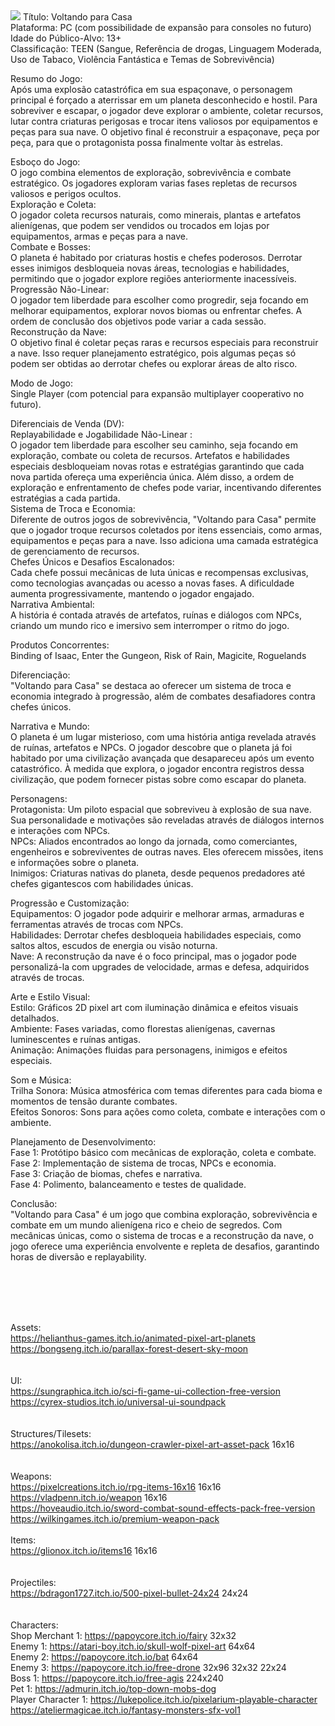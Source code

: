 <img src="https://cdn.discordapp.com/attachments/857843095298899981/1348120641404014654/image.png?ex=67ce4eaf&is=67ccfd2f&hm=724b275674b7b7e3f7410e5cd0467c18e15a92ae3a7a6fb9f17bac36ec585aee&">
Título: Voltando para Casa </br>
Plataforma: PC (com possibilidade de expansão para consoles no futuro) </br>
Idade do Público-Alvo: 13+ </br>
Classificação: TEEN (Sangue, Referência de drogas, Linguagem Moderada, Uso de Tabaco, Violência Fantástica e Temas de Sobrevivência) 

Resumo do Jogo: </br>
Após uma explosão catastrófica em sua espaçonave, o personagem principal é forçado a aterrissar em um planeta desconhecido e hostil. Para sobreviver e escapar, o jogador deve explorar o ambiente, coletar recursos, lutar contra criaturas perigosas e trocar itens valiosos por equipamentos e peças para sua nave. O objetivo final é reconstruir a espaçonave, peça por peça, para que o protagonista possa finalmente voltar às estrelas.

Esboço do Jogo: </br>
O jogo combina elementos de exploração, sobrevivência e combate estratégico. Os jogadores exploram varias fases repletas de recursos valiosos e perigos ocultos. </br>
Exploração e Coleta: </br>
O jogador coleta recursos naturais, como minerais, plantas e artefatos alienígenas, que podem ser vendidos ou trocados em lojas por equipamentos, armas e peças para a nave. </br>
Combate e Bosses: </br>
O planeta é habitado por criaturas hostis e chefes poderosos. Derrotar esses inimigos desbloqueia novas áreas, tecnologias e habilidades, permitindo que o jogador explore regiões anteriormente inacessíveis. </br>
Progressão Não-Linear: </br>
O jogador tem liberdade para escolher como progredir, seja focando em melhorar equipamentos, explorar novos biomas ou enfrentar chefes. A ordem de conclusão dos objetivos pode variar a cada sessão. </br>
Reconstrução da Nave: </br>
O objetivo final é coletar peças raras e recursos especiais para reconstruir a nave. Isso requer planejamento estratégico, pois algumas peças só podem ser obtidas ao derrotar chefes ou explorar áreas de alto risco. </br>

Modo de Jogo: </br>
Single Player (com potencial para expansão multiplayer cooperativo no futuro).

Diferenciais de Venda (DV): </br>
Replayabilidade e Jogabilidade Não-Linear : </br>
O jogador tem liberdade para escolher seu caminho, seja focando em exploração, combate ou coleta de recursos. Artefatos e habilidades especiais desbloqueiam novas rotas e estratégias garantindo que cada nova partida ofereça uma experiência única. Além disso, a ordem de exploração e enfrentamento de chefes pode variar, incentivando diferentes estratégias a cada partida. </br>
Sistema de Troca e Economia: </br>
Diferente de outros jogos de sobrevivência, "Voltando para Casa" permite que o jogador troque recursos coletados por itens essenciais, como armas, equipamentos e peças para a nave. Isso adiciona uma camada estratégica de gerenciamento de recursos. </br>
Chefes Únicos e Desafios Escalonados: </br>
Cada chefe possui mecânicas de luta únicas e recompensas exclusivas, como tecnologias avançadas ou acesso a novas fases. A dificuldade aumenta progressivamente, mantendo o jogador engajado. </br>
Narrativa Ambiental: </br>
A história é contada através de artefatos, ruínas e diálogos com NPCs, criando um mundo rico e imersivo sem interromper o ritmo do jogo. </br>

Produtos Concorrentes: </br>
Binding of Isaac, Enter the Gungeon, Risk of Rain, Magicite, Roguelands </br>

Diferenciação: </br>
"Voltando para Casa" se destaca ao oferecer um sistema de troca e economia integrado à progressão, além de combates desafiadores contra chefes únicos. </br>

Narrativa e Mundo: </br>
O planeta é um lugar misterioso, com uma história antiga revelada através de ruínas, artefatos e NPCs. O jogador descobre que o planeta já foi habitado por uma civilização avançada que desapareceu após um evento catastrófico. À medida que explora, o jogador encontra registros dessa civilização, que podem fornecer pistas sobre como escapar do planeta.

Personagens: </br>
Protagonista: Um piloto espacial que sobreviveu à explosão de sua nave. Sua personalidade e motivações são reveladas através de diálogos internos e interações com NPCs. </br>
NPCs: Aliados encontrados ao longo da jornada, como comerciantes, engenheiros e sobreviventes de outras naves. Eles oferecem missões, itens e informações sobre o planeta. </br>
Inimigos: Criaturas nativas do planeta, desde pequenos predadores até chefes gigantescos com habilidades únicas.

Progressão e Customização: </br>
Equipamentos: O jogador pode adquirir e melhorar armas, armaduras e ferramentas através de trocas com NPCs. </br>
Habilidades: Derrotar chefes desbloqueia habilidades especiais, como saltos altos, escudos de energia ou visão noturna. </br>
Nave: A reconstrução da nave é o foco principal, mas o jogador pode personalizá-la com upgrades de velocidade, armas e defesa, adquiridos através de trocas.

Arte e Estilo Visual: </br>
Estilo: Gráficos 2D pixel art com iluminação dinâmica e efeitos visuais detalhados. </br>
Ambiente: Fases variadas, como florestas alienígenas, cavernas luminescentes e ruínas antigas. </br>
Animação: Animações fluidas para personagens, inimigos e efeitos especiais. 

Som e Música: </br>
Trilha Sonora: Música atmosférica com temas diferentes para cada bioma e momentos de tensão durante combates. </br>
Efeitos Sonoros: Sons para ações como coleta, combate e interações com o ambiente. </br>

Planejamento de Desenvolvimento: </br>
Fase 1: Protótipo básico com mecânicas de exploração, coleta e combate. </br>
Fase 2: Implementação de sistema de trocas, NPCs e economia. </br>
Fase 3: Criação de biomas, chefes e narrativa. </br>
Fase 4: Polimento, balanceamento e testes de qualidade.

Conclusão: </br>
"Voltando para Casa" é um jogo que combina exploração, sobrevivência e combate em um mundo alienígena rico e cheio de segredos. Com mecânicas únicas, como o sistema de trocas e a reconstrução da nave, o jogo oferece uma experiência envolvente e repleta de desafios, garantindo horas de diversão e replayability.

</br></br></br></br>


Assets:</br>
https://helianthus-games.itch.io/animated-pixel-art-planets </br>
https://bongseng.itch.io/parallax-forest-desert-sky-moon </br>
</br></br>
UI: </br>
https://sungraphica.itch.io/sci-fi-game-ui-collection-free-version </br>
https://cyrex-studios.itch.io/universal-ui-soundpack </br>
</br></br>
Structures/Tilesets: </br>
https://anokolisa.itch.io/dungeon-crawler-pixel-art-asset-pack 16x16 </br>
</br></br>
Weapons: </br>
https://pixelcreations.itch.io/rpg-items-16x16 16x16 </br>
https://vladpenn.itch.io/weapon 16x16 </br>
https://hoveaudio.itch.io/sword-combat-sound-effects-pack-free-version </br>
https://wilkingames.itch.io/premium-weapon-pack
</br></br>
Items: </br>
https://glionox.itch.io/items16 16x16 </br>
</br></br>
Projectiles: </br>
https://bdragon1727.itch.io/500-pixel-bullet-24x24 24x24 </br>
</br></br>
Characters: </br>
Shop Merchant 1: https://papoycore.itch.io/fairy 32x32 </br>
Enemy 1: https://atari-boy.itch.io/skull-wolf-pixel-art 64x64 </br> 
Enemy 2: https://papoycore.itch.io/bat 64x64 </br>
Enemy 3: https://papoycore.itch.io/free-drone 32x96 32x32 22x24 </br>
Boss 1: https://papoycore.itch.io/free-agis 224x240 </br>
Pet 1: https://admurin.itch.io/top-down-mobs-dog </br>
Player Character 1: https://lukepolice.itch.io/pixelarium-playable-character</br>
https://ateliermagicae.itch.io/fantasy-monsters-sfx-vol1









